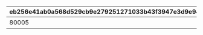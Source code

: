|eb256e41ab0a568d529cb9e279251271033b43f3947e3d9e94a76cb574fe4df0|12dbe5011294387e5a55b1d366e1c66d31df236b532245b85e15ab108fee3011|edd1b8416dcb5912135f16f2984b80646d4967159bb0a05aacc820fcc9e76fc3|1fb51d6fb177400094e79864dc64b04d2d4191cdc30459950196b82c6fb60ebd|e55ff40d3b3e03512eee3fa8ff19e41f486eed8ce1184563200718dfd41906bb|6235bffe430ef80102206ca572f1bb9f847fb42a3929e2bae80dd9e881d87e3a|5a4bd5a32984c842810a7229828ebc49917d2c7702c962923c0cd5b14fd7aa58|6664c040775d90690cd12e6b9a09c467f1baee80d988701d79d98ebd6d36971d|ec1634c4a54360cf7be0394f5fff142c6341db3b36c8bbb677c51733c84e4f0c|689f0a1ea1c7a42cbfa5acb0651ff543113eaa245f2a6f94a8765e6b8bbdcc51|2e5ead8a61746da40bc18831122284870c3144d0158ee34982c4bc9166587747|922c1e671c07c6c5f7a15d45265081354fd54ed4e81b6374da1ad0f80e57b0a7|
| --- | --- | --- | --- | --- | --- | --- | --- | --- | --- | --- | --- |
|80005|★3必得 公主连结庆典纪念扭蛋券|1|24009|1|2|0|80000|80005_1|80005_2|80005_3|1|
